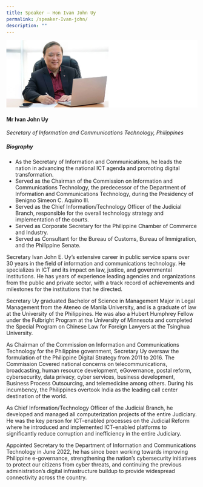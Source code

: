 ```yaml
---
title: Speaker – Hon Ivan John Uy
permalink: /speaker-Ivan-john/
description: ""
---
```



![](/images/Speakers/Ivan%20John%20UY.jpg)

#### **Mr Ivan John Uy**

*Secretary of Information and Communications Technology, Philippines*  

##### **Biography**
* As the Secretary of Information and Communications, he leads the nation in advancing the national ICT agenda and promoting digital transformation.
* Served as the Chairman of the Commission on Information and Communications Technology, the predecessor of the Department of Information and Communications Technology, during the Presidency of Benigno Simeon C. Aquino III.
* Served as the Chief Information/Technology Officer of the Judicial Branch, responsible for the overall technology strategy and implementation of the courts.
* Served as Corporate Secretary for the Philippine Chamber of Commerce and Industry. 
* Served as Consultant for the Bureau of Customs, Bureau of Immigration, and the
Philippine Senate.

Secretary Ivan John E. Uy’s extensive career in public service spans over 30 years in the field of information and communications technology. He specializes in ICT and its impact on law, justice, and governmental institutions. He has years of experience leading agencies and organizations from the public and private sector, with a track record of achievements and milestones for the institutions that he directed.

Secretary Uy graduated Bachelor of Science in Management Major in Legal Management from the Ateneo de Manila University, and is a graduate of law at the University of the Philippines. He was also a Hubert Humphrey Fellow under the Fulbright Program at the University of Minnesota and completed the Special Program on Chinese Law for Foreign Lawyers at the Tsinghua University.

As Chairman of the Commission on Information and Communications Technology for the Philippine government, Secretary Uy oversaw the formulation of the Philippine Digital Strategy from 2011 to 2016. The Commission Covered national concerns on telecommunications, broadcasting, human resource development, eGovernance, postal reform, cybersecurity, data privacy, cyber services, business development, Business Process Outsourcing, and telemedicine among others. During his incumbency, the Philippines overtook India as the leading call center destination of the world.

As Chief Information/Technology Officer of the Judicial Branch, he developed and managed all computerization projects of the entire Judiciary. He was the key person for ICT-enabled processes on the Judicial Reform where he introduced and implemented ICT-enabled platforms to significantly reduce corruption and inefficiency in the entire Judiciary.

Appointed Secretary to the Department of Information and Communications Technology in June 2022, he has since been working towards improving Philippine e-governance, strengthening the nation’s cybersecurity initiatives to protect our citizens from cyber threats,
and continuing the previous administration’s digital infrastructure buildup to provide widespread connectivity across the country.